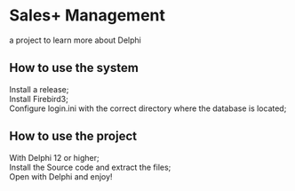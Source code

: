 # Sales+ Management
 a project to learn more about Delphi<br>

## How to use the system
 
 Install a release;<br>
 Install Firebird3;<br>
 Configure login.ini with the correct directory where the database is located;<br>

## How to use the project

 With Delphi 12 or higher;<br> 
 Install the Source code and extract the files;<br>
 Open with Delphi and enjoy!<br>
